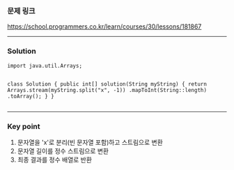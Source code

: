 <h3 id="문제-링크">문제 링크</h3>
<p><a href="https://school.programmers.co.kr/learn/courses/30/lessons/181867">https://school.programmers.co.kr/learn/courses/30/lessons/181867</a></p>
<hr />
<h3 id="solution">Solution</h3>
<pre><code class="language-java">import java.util.Arrays;

class Solution {
    public int[] solution(String myString) {
        return Arrays.stream(myString.split(&quot;x&quot;, -1))
                .mapToInt(String::length)
                .toArray();
    }
}</code></pre>
<hr />
<h3 id="key-point">Key point</h3>
<ol>
<li>문자열을 'x'로 분리(빈 문자열 포함)하고 스트림으로 변환</li>
<li>문자열 길이를 정수 스트림으로 변환</li>
<li>최종 결과를 정수 배열로 반환</li>
</ol>